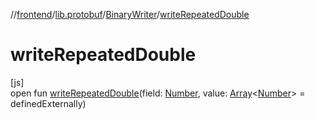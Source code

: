 //[frontend](../../../index.md)/[lib.protobuf](../index.md)/[BinaryWriter](index.md)/[writeRepeatedDouble](write-repeated-double.md)

# writeRepeatedDouble

[js]\
open fun [writeRepeatedDouble](write-repeated-double.md)(field: [Number](https://kotlinlang.org/api/latest/jvm/stdlib/kotlin/-number/index.html), value: [Array](https://kotlinlang.org/api/latest/jvm/stdlib/kotlin/-array/index.html)&lt;[Number](https://kotlinlang.org/api/latest/jvm/stdlib/kotlin/-number/index.html)&gt; = definedExternally)
